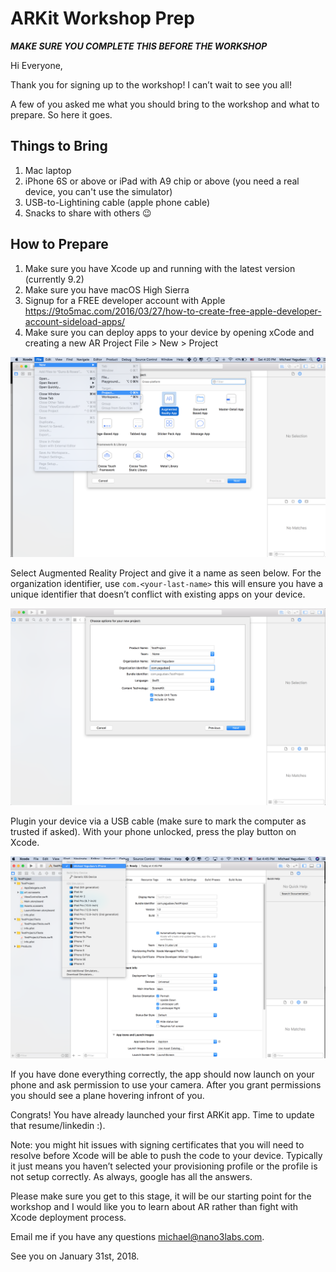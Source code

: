 # ARKit Workshop Prep

***MAKE SURE YOU COMPLETE THIS BEFORE THE WORKSHOP***

Hi Everyone,

Thank you for signing up to the workshop! I can’t wait to see you all!

A few of you asked me what you should bring to the workshop and what to prepare. So here it goes.

## Things to Bring

1) Mac laptop
2) iPhone 6S or above or iPad with A9 chip or above (you need a real device, you can't use the simulator)
3) USB-to-Lightining cable (apple phone cable)
4) Snacks to share with others 😉

## How to Prepare

1) Make sure you have Xcode up and running with the latest version (currently 9.2)
2) Make sure you have macOS High Sierra
3) Signup for a FREE developer account with Apple https://9to5mac.com/2016/03/27/how-to-create-free-apple-developer-account-sideload-apps/
4) Make sure you can deploy apps to your device by opening xCode and creating a new AR Project
File > New > Project

![New Project](001-create-project.png?raw=true "New Project")

Select Augmented Reality Project and give it a name as seen below. For the organization identifier, use `com.<your-last-name>` this will ensure you have a unique identifier that doesn’t conflict with existing apps on your device.

![Project Settings](002-project-settings.png?raw=true "Project Settings")

Plugin your device via a USB cable (make sure to mark the computer as trusted if asked). With your phone unlocked, press the play button on Xcode. 

![Run Project](003-run-project.png?raw=true "Run Project")

If you have done everything correctly, the app should now launch on your phone and ask permission to use your camera. After you grant permissions you should see a plane hovering infront of you.

Congrats! You have already launched your first ARKit app. Time to update that resume/linkedin :).

Note: you might hit issues with signing certificates that you will need to resolve before Xcode will be able to push the code to your device. Typically it just means you haven’t selected your provisioning profile or the profile is not setup correctly. As always, google has all the answers.

Please make sure you get to this stage, it will be our starting point for the workshop and I would like you to learn about AR rather than fight with Xcode deployment process.

Email me if you have any questions michael@nano3labs.com.

See you on January 31st, 2018.
